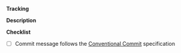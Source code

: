 **Tracking**

<!-- Link to the GitHub issue(s) that this PR addresses, if any -->

**Description**

<!-- Describe the purpose of the PR and what it accomplishes -->

**Checklist**
- [ ] Commit message follows the [Conventional Commit](https://www.conventionalcommits.org/) specification
